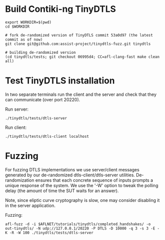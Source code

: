 # Build Contiki-ng TinyDTLS
  
    export WORKDIR=$(pwd)
    cd $WORKDIR
    
    # fork de-randomized version of TinyDTLS commit 53a0d97 (the latest commit as of now)
    git clone git@github.com:assist-project/tinydtls-fuzz.git tinydtls
    
    # building de-randomized version 
    (cd tinydtls/tests; git checkout 06995d4; CC=afl-clang-fast make clean all)
    
# Test TinyDTLS installation
In two separate terminals run the client and the server and check that they can communicate (over port 20220).

Run server:

    ./tinydtls/tests/dtls-server
    
Run client:
    
    ./tinydtls/tests/dtls-client localhost

# Fuzzing
For fuzzing DTLS implementations we use server/client messages generated by our de-randomized dtls-client/dtls-server utilities. 
De-randomization ensures that each concrete sequence of inputs prompts a unique response of the system.
We use the '-W' option to tweak the polling delay (the amount of time the SUT waits for an answer). 

Note, since eliptic curve cryptography is slow, one may consider disabling it in the server application.

Fuzzing:

    afl-fuzz -d -i $AFLNET/tutorials/tinydtls/completed_handshakes/ -o out-tinydtls/ -N udp://127.0.0.1/20220 -P DTLS -D 10000 -q 3 -s 3 -E -K -R -W 100 ./tinydtls/tests/dtls-server
   





